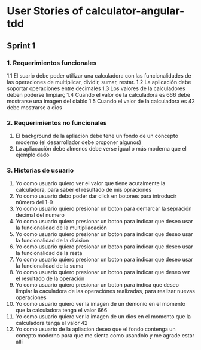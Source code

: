 # User Stories of calculator-angular-tdd
## Sprint 1

### 1. Requerimientos funcionales 
  1.1 El suario debe poder utilizar una calculadora con las funcionalidades de  las operaciones de multiplicar, dividir, sumar, restar.
  1.2 La aplicación debe soportar operaciones entre decimales
  1.3 Los valores de la calculadores deben poderse limpiarç
  1.4 Cuando el valor de la calculadora es 666 debe mostrarse una imagen del diablo
  1.5 Cuando el valor de la calculadora es 42 debe mostrarse a dios

### 2. Requerimientos no funcionales
  1. El background de la apliación debe tene un fondo de un concepto moderno (el desarrollador debe proponer algunos)
  2. La apliacación debe almenos debe verse igual o más moderna que el ejemplo dado
  
### 3. Historias de usuario
  1. Yo como usuario quiero ver el valor que tiene acutalmente la calculadora, para saber el resultado de mis opraciones
  2. Yo como usuario debo poder dar click en botones para introducir número del 1-9
  3. Yo como usuario quiero presionar un boton para demarcar la sepración decimal del numero
  4. Yo como usuario quiero presionar un boton para indicar que deseo usar la funcionalidad de la multipliacación
  5. Yo como usuario quiero presionar un boton para indicar que deseo usar la funcionalidad de la division
  6. Yo como usuario quiero presionar un boton para indicar que deseo usar la funcionalidad de la resta
  7. Yo como usuario quiero presionar un boton para indicar que deseo usar la funcionalidad de la suma
  8. Yo como usuario quiero presionar un boton para indicar que deseo ver el resultado de la operación
  9. Yo como usuario quiero presionar un boton para indica que deseo limpiar la caculadora de las operaciónes realizadas, para realizar nuevas operaciones
  10. Yo como usuario quiero ver la imagen de un demonio en el momento que la calculadora tenga el valor 666
  11. Yo como usuario quiero ver la imagen de un dios en el momento que la calculadora tenga el valor 42
  12. Yo como usuario de la apliacion deseo que el fondo contenga un conepto moderno para que me sienta como usandolo y me agrade estar allí
